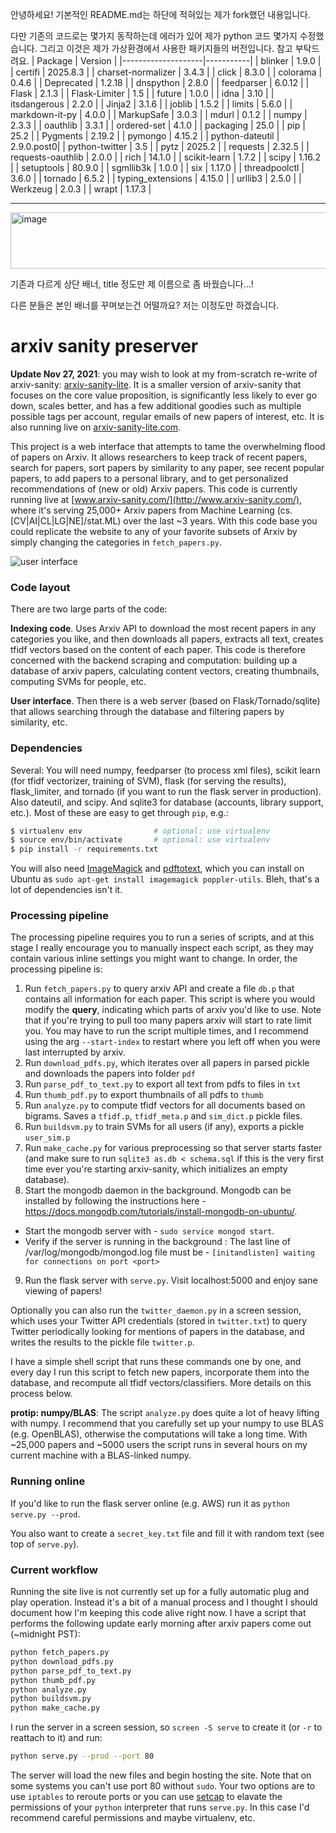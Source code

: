 
안녕하세요!
기본적인 README.md는 하단에 적혀있는 제가 fork했던 내용입니다.

다만 기존의 코드로는 몇가지 동작하는데 에러가 있어 제가 python 코드 몇가지 수정했습니다.
그리고 이것은 제가 가상환경에서 사용한 패키지들의 버전입니다.
참고 부탁드려요.
| Package            | Version    |
|--------------------|-----------|
| blinker            | 1.9.0     |
| certifi            | 2025.8.3  |
| charset-normalizer | 3.4.3     |
| click              | 8.3.0     |
| colorama           | 0.4.6     |
| Deprecated         | 1.2.18    |
| dnspython          | 2.8.0     |
| feedparser         | 6.0.12    |
| Flask              | 2.1.3     |
| Flask-Limiter      | 1.5       |
| future             | 1.0.0     |
| idna               | 3.10      |
| itsdangerous       | 2.2.0     |
| Jinja2             | 3.1.6     |
| joblib             | 1.5.2     |
| limits             | 5.6.0     |
| markdown-it-py     | 4.0.0     |
| MarkupSafe         | 3.0.3     |
| mdurl              | 0.1.2     |
| numpy              | 2.3.3     |
| oauthlib           | 3.3.1     |
| ordered-set        | 4.1.0     |
| packaging          | 25.0      |
| pip                | 25.2      |
| Pygments           | 2.19.2    |
| pymongo            | 4.15.2    |
| python-dateutil    | 2.9.0.post0|
| python-twitter     | 3.5       |
| pytz               | 2025.2    |
| requests           | 2.32.5    |
| requests-oauthlib  | 2.0.0     |
| rich               | 14.1.0    |
| scikit-learn       | 1.7.2     |
| scipy              | 1.16.2    |
| setuptools         | 80.9.0    |
| sgmllib3k          | 1.0.0     |
| six                | 1.17.0    |
| threadpoolctl      | 3.6.0     |
| tornado            | 6.5.2     |
| typing_extensions  | 4.15.0    |
| urllib3            | 2.5.0     |
| Werkzeug           | 2.0.3     |
| wrapt              | 1.17.3    |

---

<img width="532" height="90" alt="image" src="https://github.com/user-attachments/assets/e645f5cb-c80c-4733-ad53-73c238cc0f85" />


기존과 다르게 상단 배너, title 정도만 제 이름으로 좀 바꿨습니다...!

다른 분들은 본인 배너를 꾸며보는건 어떨까요? 저는 이정도만 하겠습니다.








# arxiv sanity preserver

**Update Nov 27, 2021**: you may wish to look at my from-scratch re-write of arxiv-sanity: [arxiv-sanity-lite](https://github.com/karpathy/arxiv-sanity-lite). It is a smaller version of arxiv-sanity that focuses on the core value proposition, is significantly less likely to ever go down, scales better, and has a few additional goodies such as multiple possible tags per account, regular emails of new papers of interest, etc. It is also running live on [arxiv-sanity-lite.com](https://arxiv-sanity-lite.com).

This project is a web interface that attempts to tame the overwhelming flood of papers on Arxiv. It allows researchers to keep track of recent papers, search for papers, sort papers by similarity to any paper, see recent popular papers, to add papers to a personal library, and to get personalized recommendations of (new or old) Arxiv papers. This code is currently running live at [www.arxiv-sanity.com/](http://www.arxiv-sanity.com/), where it's serving 25,000+ Arxiv papers from Machine Learning (cs.[CV|AI|CL|LG|NE]/stat.ML) over the last ~3 years. With this code base you could replicate the website to any of your favorite subsets of Arxiv by simply changing the categories in `fetch_papers.py`.

![user interface](https://raw.github.com/karpathy/arxiv-sanity-preserver/master/ui.jpeg)

### Code layout

There are two large parts of the code:

**Indexing code**. Uses Arxiv API to download the most recent papers in any categories you like, and then downloads all papers, extracts all text, creates tfidf vectors based on the content of each paper. This code is therefore concerned with the backend scraping and computation: building up a database of arxiv papers, calculating content vectors, creating thumbnails, computing SVMs for people, etc.

**User interface**. Then there is a web server (based on Flask/Tornado/sqlite) that allows searching through the database and filtering papers by similarity, etc.

### Dependencies

Several: You will need numpy, feedparser (to process xml files), scikit learn (for tfidf vectorizer, training of SVM), flask (for serving the results), flask_limiter, and tornado (if you want to run the flask server in production). Also dateutil, and scipy. And sqlite3 for database (accounts, library support, etc.). Most of these are easy to get through `pip`, e.g.:

```bash
$ virtualenv env                # optional: use virtualenv
$ source env/bin/activate       # optional: use virtualenv
$ pip install -r requirements.txt
```

You will also need [ImageMagick](http://www.imagemagick.org/script/index.php) and [pdftotext](https://poppler.freedesktop.org/), which you can install on Ubuntu as `sudo apt-get install imagemagick poppler-utils`. Bleh, that's a lot of dependencies isn't it.

### Processing pipeline

The processing pipeline requires you to run a series of scripts, and at this stage I really encourage you to manually inspect each script, as they may contain various inline settings you might want to change. In order, the processing pipeline is:

1. Run `fetch_papers.py` to query arxiv API and create a file `db.p` that contains all information for each paper. This script is where you would modify the **query**, indicating which parts of arxiv you'd like to use. Note that if you're trying to pull too many papers arxiv will start to rate limit you. You may have to run the script multiple times, and I recommend using the arg `--start-index` to restart where you left off when you were last interrupted by arxiv.
2. Run `download_pdfs.py`, which iterates over all papers in parsed pickle and downloads the papers into folder `pdf`
3. Run `parse_pdf_to_text.py` to export all text from pdfs to files in `txt`
4. Run `thumb_pdf.py` to export thumbnails of all pdfs to `thumb`
5. Run `analyze.py` to compute tfidf vectors for all documents based on bigrams. Saves a `tfidf.p`, `tfidf_meta.p` and `sim_dict.p` pickle files.
6. Run `buildsvm.py` to train SVMs for all users (if any), exports a pickle `user_sim.p`
7. Run `make_cache.py` for various preprocessing so that server starts faster (and make sure to run `sqlite3 as.db < schema.sql` if this is the very first time ever you're starting arxiv-sanity, which initializes an empty database).
8. Start the mongodb daemon in the background. Mongodb can be installed by following the instructions here - https://docs.mongodb.com/tutorials/install-mongodb-on-ubuntu/.
  * Start the mongodb server with - `sudo service mongod start`.
  * Verify if the server is running in the background : The last line of /var/log/mongodb/mongod.log file must be - 
`[initandlisten] waiting for connections on port <port> `
9. Run the flask server with `serve.py`. Visit localhost:5000 and enjoy sane viewing of papers!

Optionally you can also run the `twitter_daemon.py` in a screen session, which uses your Twitter API credentials (stored in `twitter.txt`) to query Twitter periodically looking for mentions of papers in the database, and writes the results to the pickle file `twitter.p`.

I have a simple shell script that runs these commands one by one, and every day I run this script to fetch new papers, incorporate them into the database, and recompute all tfidf vectors/classifiers. More details on this process below.

**protip: numpy/BLAS**: The script `analyze.py` does quite a lot of heavy lifting with numpy. I recommend that you carefully set up your numpy to use BLAS (e.g. OpenBLAS), otherwise the computations will take a long time. With ~25,000 papers and ~5000 users the script runs in several hours on my current machine with a BLAS-linked numpy.

### Running online

If you'd like to run the flask server online (e.g. AWS) run it as `python serve.py --prod`.

You also want to create a `secret_key.txt` file and fill it with random text (see top of `serve.py`).

### Current workflow

Running the site live is not currently set up for a fully automatic plug and play operation. Instead it's a bit of a manual process and I thought I should document how I'm keeping this code alive right now. I have a script that performs the following update early morning after arxiv papers come out (~midnight PST):

```bash
python fetch_papers.py
python download_pdfs.py
python parse_pdf_to_text.py
python thumb_pdf.py
python analyze.py
python buildsvm.py
python make_cache.py
```

I run the server in a screen session, so `screen -S serve` to create it (or `-r` to reattach to it) and run:

```bash
python serve.py --prod --port 80
```

The server will load the new files and begin hosting the site. Note that on some systems you can't use port 80 without `sudo`. Your two options are to use `iptables` to reroute ports or you can use [setcap](http://stackoverflow.com/questions/413807/is-there-a-way-for-non-root-processes-to-bind-to-privileged-ports-1024-on-l) to elavate the permissions of your `python` interpreter that runs `serve.py`. In this case I'd recommend careful permissions and maybe virtualenv, etc.
